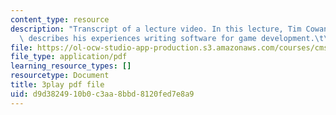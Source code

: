 ```yaml
---
content_type: resource
description: "Transcript of a lecture video. In this lecture, Tim Cowan of EA Games\
  \ describes his experiences writing software for game development.\t\t"
file: https://ol-ocw-studio-app-production.s3.amazonaws.com/courses/cms-611j-creating-video-games-fall-2014/d9d3824910b0c3aa8bbd8120fed7e8a9_J4pnlCBTJYc.pdf
file_type: application/pdf
learning_resource_types: []
resourcetype: Document
title: 3play pdf file
uid: d9d38249-10b0-c3aa-8bbd-8120fed7e8a9
---
```

